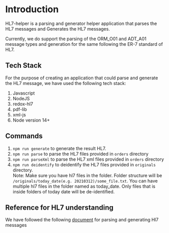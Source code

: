 # Introduction

HL7-helper is a parsing and generator helper application that parses the HL7 messages and Generates the HL7 messages.

Currently, we do support the parsing of the ORM_O01 and ADT_A01 message types and generation for the same following the ER-7 standard of HL7.

## Tech Stack

For the purpose of creating an application that could parse and generate the HL7 message, we have used the following tech stack:

1. Javascript
2. NodeJS
3. redox-hl7
4. pdf-lib
5. xml-js
6. Node version 14+

## Commands

1. `npm run generate` to generate the result HL7.
2. `npm run parse` to parse the HL7 files provided in `orders` directory
3. `npm run parseXml` to parse the HL7 xml files provided in `orders` directory
4. `npm run deidentify` to deidentify the HL7 files provided in `originals` directory. <br>
   Note: Make sure you have hl7 files in the folder. Folder structure will be `/originals/today_date(e.g. 20210312)/some_file.txt`. You can have multiple hl7 files in the folder named as today_date. Only files that is inside folders of today date will be de-identified.

## Reference for HL7 understanding
We have followed the following [document](https://hl7-definition.caristix.com/v2/HL7v2.7) for parsing and generating Hl7 messages
